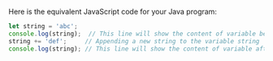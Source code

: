 Here is the equivalent JavaScript code for your Java program:

```JavaScript
let string = 'abc'; 
console.log(string);  // This line will show the content of variable before append operation
string += 'def';     // Appending a new string to the variable string
console.log(string); // This line will show the content of variable after append operation
```
